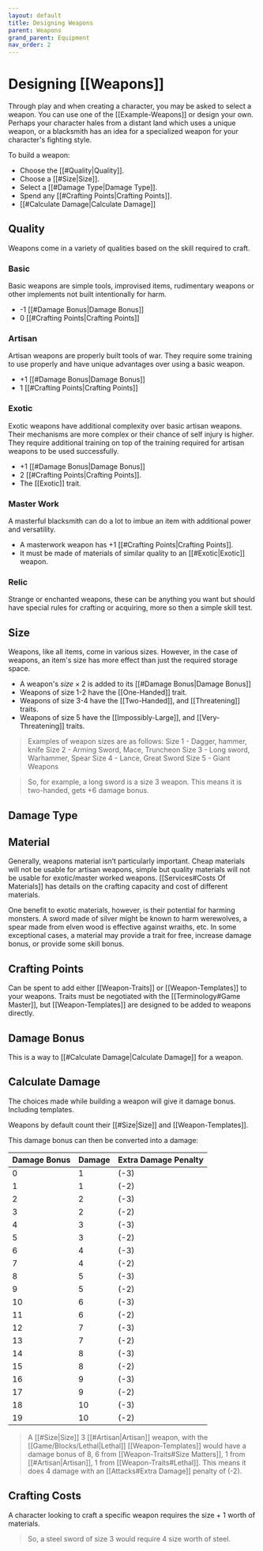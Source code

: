 ```yaml
---
layout: default
title: Designing Weapons
parent: Weapons
grand_parent: Equipment
nav_order: 2
---
```

# Designing [[Weapons]]
Through play and when creating a character, you may be asked to select a weapon. You can use one of the [[Example-Weapons]] or design your own. Perhaps your character hales from a distant land which uses a unique weapon, or a blacksmith has an idea for a specialized weapon for your character's fighting style.

To build a weapon:
- Choose the [[#Quality|Quality]].
- Choose a [[#Size|Size]].
- Select a [[#Damage Type|Damage Type]].
- Spend any [[#Crafting Points|Crafting Points]].
- [[#Calculate Damage|Calculate Damage]]

## Quality
Weapons come in a variety of qualities based on the skill required to craft.
### Basic
Basic weapons are simple tools, improvised items, rudimentary weapons or other implements not built intentionally for harm.
* -1 [[#Damage Bonus|Damage Bonus]]
* 0 [[#Crafting Points|Crafting Points]]

### Artisan
Artisan weapons are properly built tools of war. They require some training to use properly and have unique advantages over using a basic weapon.
* +1 [[#Damage Bonus|Damage Bonus]]
* 1 [[#Crafting Points|Crafting Points]]

### Exotic
Exotic weapons have additional complexity over basic artisan weapons. Their mechanisms are more complex or their chance of self injury is higher. They require additional training on top of the training required for artisan weapons to be used successfully. 
* +1 [[#Damage Bonus|Damage Bonus]]
* 2 [[#Crafting Points|Crafting Points]].
* The [[Exotic]] trait.

### Master Work
A masterful blacksmith can do a lot to imbue an item with additional power and versatility. 
* A masterwork weapon has +1 [[#Crafting Points|Crafting Points]].
* It must be made of materials of similar quality to an [[#Exotic|Exotic]] weapon.
### Relic
Strange or enchanted weapons, these can be anything you want but should have special rules for crafting or acquiring, more so then a simple skill test.

## Size
Weapons, like all items, come in various sizes. However, in the case of weapons, an item's size has more effect than just the required storage space. 
- A weapon's $size \times 2$ is added to its [[#Damage Bonus|Damage Bonus]]
- Weapons of size 1-2 have the [[One-Handed]] trait.
- Weapons of size 3-4 have the [[Two-Handed]], and [[Threatening]] traits.
- Weapons of size 5 have the [[Impossibly-Large]], and [[Very-Threatening]] traits.

> Examples of weapon sizes are as follows:
Size 1 - Dagger, hammer, knife
Size 2 - Arming Sword, Mace, Truncheon
Size 3 - Long sword, Warhammer, Spear
Size 4 - Lance, Great Sword
Size 5 - Giant Weapons

> So, for example, a long sword is a size 3 weapon. This means it is two-handed, gets +6 damage bonus.


## Damage Type
## Material
Generally, weapons material isn’t particularly important. Cheap materials will not be usable for artisan weapons, simple but quality materials will not be usable for exotic/master worked weapons. [[Services#Costs Of Materials]] has details on the crafting capacity and cost of different materials.

One benefit to exotic materials, however, is their potential for harming monsters. A sword made of silver might be known to harm werewolves, a spear made from elven wood is effective against wraiths, etc. In some exceptional cases, a material may provide a trait for free, increase damage bonus, or provide some skill bonus. 

## Crafting Points
Can be spent to add either [[Weapon-Traits]] or [[Weapon-Templates]] to your weapons. Traits must be negotiated with the [[Terminology#Game Master]], but [[Weapon-Templates]] are designed to be added to weapons directly.

## Damage Bonus
This is a way to [[#Calculate Damage|Calculate Damage]] for a weapon.

## Calculate Damage
The choices made while building a weapon will give it damage bonus. Including templates.

Weapons by default count their [[#Size|Size]] and [[Weapon-Templates]].

This damage bonus can then be converted into a damage:

| Damage Bonus | Damage | Extra Damage Penalty |
| ------------ | ------ | -------------------- |
| 0            | 1      | (-3)                 |
| 1            | 1      | (-2)                 |
| 2            | 2      | (-3)                 |
| 3            | 2      | (-2)                 |
| 4            | 3      | (-3)                 |
| 5            | 3      | (-2)                 |
| 6            | 4      | (-3)                 |
| 7            | 4      | (-2)                 |
| 8            | 5      | (-3)                 |
| 9            | 5      | (-2)                 |
| 10           | 6      | (-3)                 |
| 11           | 6      | (-2)                 |
| 12           | 7      | (-3)                 |
| 13           | 7      | (-2)                 |
| 14           | 8      | (-3)                 |
| 15           | 8      | (-2)                 |
| 16           | 9      | (-3)                 |
| 17           | 9      | (-2)                 |
| 18           | 10     | (-3)                 |
| 19           | 10     | (-2)                 |


> A [[#Size|Size]] 3 [[#Artisan|Artisan]] weapon, with the [[Game/Blocks/Lethal|Lethal]] [[Weapon-Templates]] would have a damage bonus of 8, 6 from [[Weapon-Traits#Size Matters]], 1 from [[#Artisan|Artisan]], 1 from [[Weapon-Traits#Lethal]]. This means it does 4 damage with an [[Attacks#Extra Damage]] penalty of (-2).

## Crafting Costs
A character looking to craft a specific weapon requires the size + 1 worth of materials.

> So, a steel sword of size 3 would require 4 size worth of steel. 
